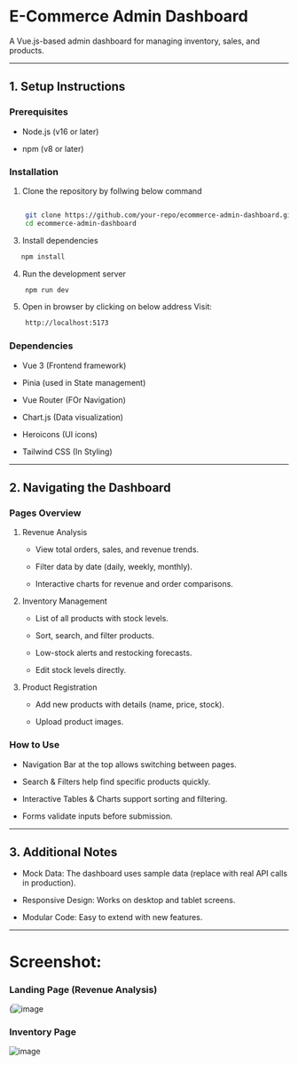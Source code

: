 E-Commerce Admin Dashboard
==========================

A Vue.js-based admin dashboard for managing inventory, sales, and products.

* * * * *

1\. Setup Instructions
----------------------

### Prerequisites

-   Node.js (v16 or later)

-   npm (v8 or later)

### Installation

1.  Clone the repository by follwing below command

```bash

    git clone https://github.com/your-repo/ecommerce-admin-dashboard.git
    cd ecommerce-admin-dashboard
```

3.  Install dependencies

 ```bash
    npm install
```

4.  Run the development server

```bash
    npm run dev
```

5.  Open in browser by clicking on below address
    Visit:
```bash
    http://localhost:5173
```

### Dependencies

-   Vue 3 (Frontend framework)

-   Pinia (used in State management)

-   Vue Router (FOr Navigation)

-   Chart.js (Data visualization)

-   Heroicons (UI icons)

-   Tailwind CSS (In Styling)

* * * * *

2\. Navigating the Dashboard
----------------------------

### Pages Overview

1.  Revenue Analysis

    -   View total orders, sales, and revenue trends.

    -   Filter data by date (daily, weekly, monthly).

    -   Interactive charts for revenue and order comparisons.

2.  Inventory Management

    -   List of all products with stock levels.

    -   Sort, search, and filter products.

    -   Low-stock alerts and restocking forecasts.

    -   Edit stock levels directly.

3.  Product Registration

    -   Add new products with details (name, price, stock).

    -   Upload product images.


### How to Use

-   Navigation Bar at the top allows switching between pages.

-   Search & Filters help find specific products quickly.

-   Interactive Tables & Charts support sorting and filtering.

-   Forms validate inputs before submission.

* * * * *

3\. Additional Notes
--------------------

-   Mock Data: The dashboard uses sample data (replace with real API calls in production).

-   Responsive Design: Works on desktop and tablet screens.

-   Modular Code: Easy to extend with new features.

* * * * *

# Screenshot:

### Landing Page (Revenue Analysis)

(![image](https://github.com/user-attachments/assets/9874243b-f297-479b-9947-be2692d63aeb)


### Inventory Page
![image](https://github.com/user-attachments/assets/e688414b-d473-41c4-957c-a043ad686c35)


